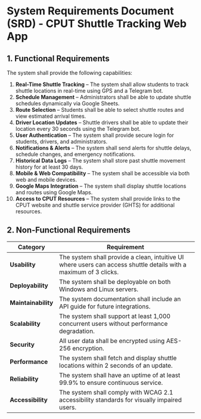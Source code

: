 # System Requirements Document (SRD) - CPUT Shuttle Tracking Web App

## **1. Functional Requirements**
The system shall provide the following capabilities:

1. **Real-Time Shuttle Tracking** – The system shall allow students to track shuttle locations in real-time using GPS and a Telegram bot.  
2. **Schedule Management** – Administrators shall be able to update shuttle schedules dynamically via Google Sheets.  
3. **Route Selection** – Students shall be able to select shuttle routes and view estimated arrival times.  
4. **Driver Location Updates** – Shuttle drivers shall be able to update their location every 30 seconds using the Telegram bot.  
5. **User Authentication** – The system shall provide secure login for students, drivers, and administrators.  
6. **Notifications & Alerts** – The system shall send alerts for shuttle delays, schedule changes, and emergency notifications.  
7. **Historical Data Logs** – The system shall store past shuttle movement history for at least 30 days.  
8. **Mobile & Web Compatibility** – The system shall be accessible via both web and mobile devices.  
9. **Google Maps Integration** – The system shall display shuttle locations and routes using Google Maps.  
10. **Access to CPUT Resources** – The system shall provide links to the CPUT website and shuttle service provider (GHTS) for additional resources.  

## **2. Non-Functional Requirements**
| **Category**     | **Requirement** |
|-----------------|----------------|
| **Usability**   | The system shall provide a clean, intuitive UI where users can access shuttle details with a maximum of 3 clicks. |
| **Deployability** | The system shall be deployable on both Windows and Linux servers. |
| **Maintainability** | The system documentation shall include an API guide for future integrations. |
| **Scalability** | The system shall support at least 1,000 concurrent users without performance degradation. |
| **Security** | All user data shall be encrypted using AES-256 encryption. |
| **Performance** | The system shall fetch and display shuttle locations within 2 seconds of an update. |
| **Reliability** | The system shall have an uptime of at least 99.9% to ensure continuous service. |
| **Accessibility** | The system shall comply with WCAG 2.1 accessibility standards for visually impaired users. |
